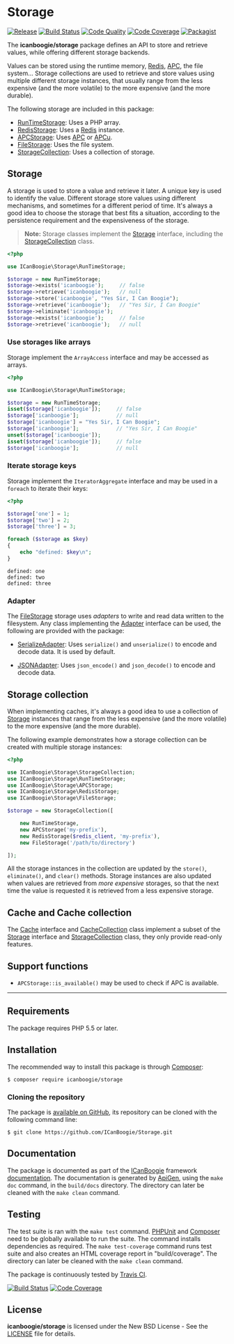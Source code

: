 # Storage

[![Release](https://img.shields.io/packagist/v/icanboogie/storage.svg)](https://github.com/ICanBoogie/Storage/releases)
[![Build Status](https://img.shields.io/travis/ICanBoogie/Storage.svg)](http://travis-ci.org/ICanBoogie/Storage)
[![Code Quality](https://img.shields.io/scrutinizer/g/ICanBoogie/Storage.svg)](https://scrutinizer-ci.com/g/ICanBoogie/Storage/?branch=master)
[![Code Coverage](https://img.shields.io/coveralls/ICanBoogie/Storage.svg)](https://coveralls.io/r/ICanBoogie/Storage)
[![Packagist](https://img.shields.io/packagist/dt/icanboogie/storage.svg)](https://packagist.org/packages/icanboogie/storage)

The **icanboogie/storage** package defines an API to store and retrieve values, while offering
different storage backends.

Values can be stored using the runtime memory, [Redis][], [APC][], the file system…
Storage collections are used to retrieve and store values using multiple different
storage instances, that usually range from the less expensive (and the more volatile) to the
more expensive (and the more durable).

The following storage are included in this package:

- [RunTimeStorage][]: Uses a PHP array.
- [RedisStorage][]: Uses a [Redis][] instance.
- [APCStorage][]: Uses [APC][] or [APCu][].
- [FileStorage][]: Uses the file system.
- [StorageCollection][]: Uses a collection of storage.





## Storage

A storage is used to store a value and retrieve it later. A unique key is used to identify the
value. Different storage store values using different mechanisms, and sometimes for a different
period of time. It's always a good idea to choose the storage that best fits a situation,
according to the persistence requirement and the expensiveness of the storage.

> **Note:** Storage classes implement the [Storage][] interface, including the
[StorageCollection][] class.

```php
<?php

use ICanBoogie\Storage\RunTimeStorage;

$storage = new RunTimeStorage;
$storage->exists('icanboogie');     // false
$storage->retrieve('icanboogie');   // null
$storage->store('icanboogie', "Yes Sir, I Can Boogie");
$storage->retrieve('icanboogie');   // "Yes Sir, I Can Boogie"
$storage->eliminate('icanboogie');
$storage->exists('icanboogie');     // false
$storage->retrieve('icanboogie');   // null
```





### Use storages like arrays

Storage implement the `ArrayAccess` interface and may be accessed as arrays.

```php
<?php

use ICanBoogie\Storage\RunTimeStorage;

$storage = new RunTimeStorage;
isset($storage['icanboogie']);     // false
$storage['icanboogie'];            // null
$storage['icanboogie'] = "Yes Sir, I Can Boogie";
$storage['icanboogie'];            // "Yes Sir, I Can Boogie"
unset($storage['icanboogie']);
isset($storage['icanboogie']);     // false
$storage['icanboogie'];            // null
```





### Iterate storage keys

Storage implement the `IteratorAggregate` interface and may be used in a `foreach` to
iterate their keys:

```php
<?php

$storage['one'] = 1;
$storage['two'] = 2;
$storage['three'] = 3;

foreach ($storage as $key)
{
    echo "defined: $key\n";
}
```

```
defined: one
defined: two
defined: three
```





### Adapter

The [FileStorage][] storage uses _adapters_ to write and read data written to the filesystem. Any
class implementing the [Adapter][] interface can be used, the following are provided with the
package:

- [SerializeAdapter][]: Uses `serialize()` and `unserialize()` to encode and decode data. It is used
by default.

- [JSONAdapter][]: Uses `json_encode()` and `json_decode()` to encode and decode data.





## Storage collection

When implementing caches, it's always a good idea to use a collection of [Storage][] instances that
range from the less expensive (and the more volatile) to the more expensive (and the more durable).

The following example demonstrates how a storage collection can be created with multiple
storage instances:

```php
<?php

use ICanBoogie\Storage\StorageCollection;
use ICanBoogie\Storage\RunTimeStorage;
use ICanBoogie\Storage\APCStorage;
use ICanBoogie\Storage\RedisStorage;
use ICanBoogie\Storage\FileStorage;

$storage = new StorageCollection([

    new RunTimeStorage,
    new APCStorage('my-prefix'),
    new RedisStorage($redis_client, 'my-prefix'),
    new FileStorage('/path/to/directory')

]);
```

All the storage instances in the collection are updated by the `store()`, `eliminate()`,
and `clear()` methods. Storage instances are also updated when values are retrieved from
_more expensive_ storages, so that the next time the value is requested it is retrieved from
a less expensive storage.





## Cache and Cache collection

The [Cache][] interface and [CacheCollection][] class implement a subset of the [Storage][]
interface and [StorageCollection][] class, they only provide read-only features.





## Support functions

- `APCStorage::is_available()` may be used to check if APC is available.





----------





## Requirements

The package requires PHP 5.5 or later.





## Installation

The recommended way to install this package is through [Composer](http://getcomposer.org/):

    $ composer require icanboogie/storage





### Cloning the repository

The package is [available on GitHub](https://github.com/ICanBoogie/Storage), its repository can be
cloned with the following command line:

    $ git clone https://github.com/ICanBoogie/Storage.git





## Documentation

The package is documented as part of the [ICanBoogie][] framework
[documentation][]. The documentation is generated by
[ApiGen](http://apigen.org/), using the `make doc` command, in the `build/docs` directory.
The directory can later be cleaned with the `make clean` command.





## Testing

The test suite is ran with the `make test` command. [PHPUnit](https://phpunit.de/) and
[Composer](http://getcomposer.org/) need to be globally available to run the suite.
The command installs dependencies as required. The `make test-coverage` command runs test suite and
also creates an HTML coverage report in "build/coverage". The directory can later be cleaned with
the `make clean` command.

The package is continuously tested by [Travis CI](http://about.travis-ci.org/).

[![Build Status](https://img.shields.io/travis/ICanBoogie/Storage.svg)](https://travis-ci.org/ICanBoogie/Storage)
[![Code Coverage](https://img.shields.io/coveralls/ICanBoogie/Storage.svg)](https://coveralls.io/r/ICanBoogie/Storage)





## License

**icanboogie/storage** is licensed under the New BSD License - See the [LICENSE](LICENSE) file for details.





[APC]: http://php.net/manual/en/book.apc.php
[APCu]: https://github.com/krakjoe/apcu
[ICanBoogie]: https://github.com/ICanBoogie/ICanBoogie
[Redis]: http://redis.io/

[documentation]:     https://icanboogie.org/api/storage/master/
[APCStorage]:        https://icanboogie.org/api/storage/master/class-ICanBoogie.Storage.APCStorage.html
[Cache]:             https://icanboogie.org/api/storage/master/class-ICanBoogie.Storage.Cache.html
[CacheCollection]:   https://icanboogie.org/api/storage/master/class-ICanBoogie.Storage.CacheCollection.html
[FileStorage]:       https://icanboogie.org/api/storage/master/class-ICanBoogie.Storage.FileStorage.html
[Adapter]:           https://icanboogie.org/api/storage/master/class-ICanBoogie.Storage.FileStorage.Adapter.html
[JSONAdapter]:       https://icanboogie.org/api/storage/master/class-ICanBoogie.Storage.FileStorage.Adapter.JSONAdapter.html
[SerializeAdapter]:  https://icanboogie.org/api/storage/master/class-ICanBoogie.Storage.FileStorage.Adapter.SerializeAdapter.html
[RedisStorage]:      https://icanboogie.org/api/storage/master/class-ICanBoogie.Storage.RedisStorage.html
[RunTimeStorage]:    https://icanboogie.org/api/storage/master/class-ICanBoogie.Storage.RunTimeStorage.html
[Storage]:           https://icanboogie.org/api/storage/master/class-ICanBoogie.Storage.Storage.html
[ArrayAccess]:       https://icanboogie.org/api/storage/master/class-ICanBoogie.Storage.Storage.ArrayAccess.html
[StorageCollection]: https://icanboogie.org/api/storage/master/class-ICanBoogie.Storage.StorageCollection.html
